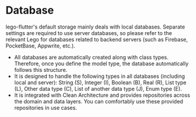 # Database

lego-flutter's default storage mainly deals with local databases. Separate settings are required to use server databases, so please refer to the relevant Lego for databases related to backend servers (such as Firebase, PocketBase, Appwrite, etc.).

* All databases are automatically created along with class types. Therefore, once you define the model type, the database automatically follows this structure.
* It is designed to handle the following types in all databases (including local and server): String (S), Integer (I), Boolean (B), Real (R), List type (L), Other data type (C), List of another data type (J), Enum type (E).
* It is integrated with Clean Architecture and provides repositories across the domain and data layers. You can comfortably use these provided repositories in use cases.
